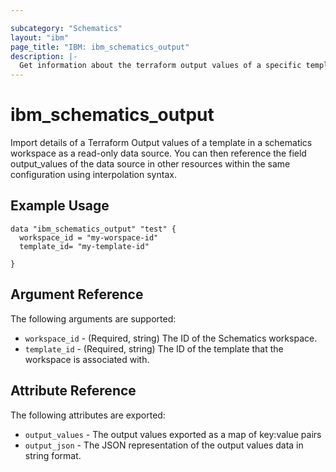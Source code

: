```yaml
---

subcategory: "Schematics"
layout: "ibm"
page_title: "IBM: ibm_schematics_output"
description: |-
  Get information about the terraform output values of a specific template in a Schematics Workspace .
---
```


# ibm\_schematics_output


Import details of a Terraform Output values of a template in a  schematics workspace as a read-only data source. You can then reference the field output_values of the data source in other resources within the same configuration using interpolation syntax.


## Example Usage

```hcl
data "ibm_schematics_output" "test" {
  workspace_id = "my-worspace-id"
  template_id= "my-template-id"

}
```

## Argument Reference

The following arguments are supported:

* `workspace_id` - (Required, string) The ID of the Schematics workspace.
* `template_id` - (Required, string) The ID of the template that the workspace is associated with.

## Attribute Reference

The following attributes are exported:

* `output_values` - The output values exported as a map of key:value pairs
* `output_json` - The JSON representation of the output values data in string format.
